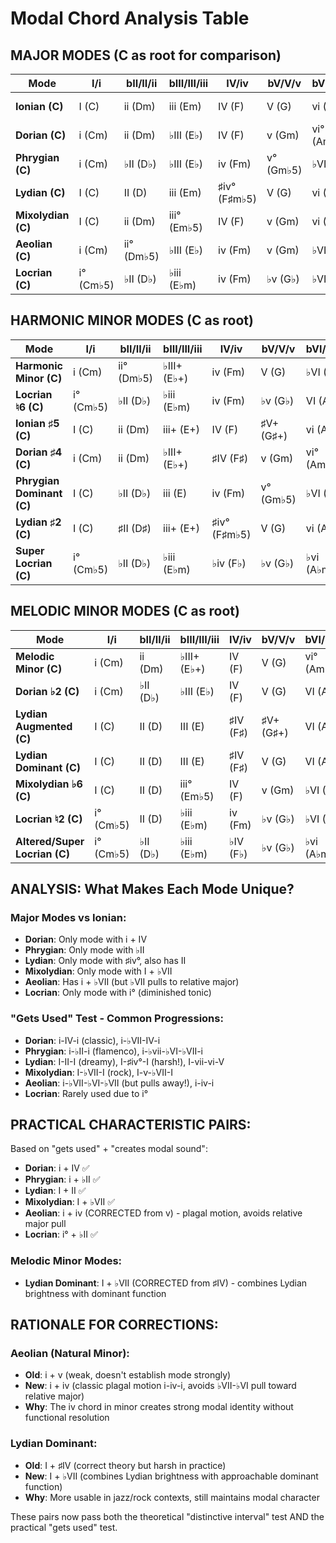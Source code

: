 # Modal Chord Analysis Table

## MAJOR MODES (C as root for comparison)

| Mode | I/i | bII/II/ii | bIII/III/iii | IV/iv | bV/V/v | bVI/VI/vi | bVII/VII/vii |
|------|-----|-----------|-------------|-------|---------|----------|-------------|
| **Ionian (C)** | I (C) | ii (Dm) | iii (Em) | IV (F) | V (G) | vi (Am) | vii° (Bm♭5) |
| **Dorian (C)** | i (Cm) | ii (Dm) | ♭III (E♭) | IV (F) | v (Gm) | vi° (Am♭5) | ♭VII (B♭) |
| **Phrygian (C)** | i (Cm) | ♭II (D♭) | ♭III (E♭) | iv (Fm) | v° (Gm♭5) | ♭VI (A♭) | ♭vii (B♭m) |
| **Lydian (C)** | I (C) | II (D) | iii (Em) | ♯iv° (F♯m♭5) | V (G) | vi (Am) | vii (Bm) |
| **Mixolydian (C)** | I (C) | ii (Dm) | iii° (Em♭5) | IV (F) | v (Gm) | vi (Am) | ♭VII (B♭) |
| **Aeolian (C)** | i (Cm) | ii° (Dm♭5) | ♭III (E♭) | iv (Fm) | v (Gm) | ♭VI (A♭) | ♭VII (B♭) |
| **Locrian (C)** | i° (Cm♭5) | ♭II (D♭) | ♭iii (E♭m) | iv (Fm) | ♭v (G♭) | ♭VI (A♭) | ♭vii (B♭m) |

## HARMONIC MINOR MODES (C as root)

| Mode | I/i | bII/II/ii | bIII/III/iii | IV/iv | bV/V/v | bVI/VI/vi | bVII/VII/vii |
|------|-----|-----------|-------------|-------|---------|----------|-------------|
| **Harmonic Minor (C)** | i (Cm) | ii° (Dm♭5) | ♭III+ (E♭+) | iv (Fm) | V (G) | ♭VI (A♭) | vii° (Bm♭5) |
| **Locrian ♮6 (C)** | i° (Cm♭5) | ♭II (D♭) | ♭iii (E♭m) | iv (Fm) | ♭v (G♭) | VI (A) | ♭vii (B♭m) |
| **Ionian ♯5 (C)** | I (C) | ii (Dm) | iii+ (E+) | IV (F) | ♯V+ (G♯+) | vi (Am) | vii° (Bm♭5) |
| **Dorian ♯4 (C)** | i (Cm) | ii (Dm) | ♭III+ (E♭+) | ♯IV (F♯) | v (Gm) | vi° (Am♭5) | ♭VII (B♭) |
| **Phrygian Dominant (C)** | I (C) | ♭II (D♭) | iii (E) | iv (Fm) | v° (Gm♭5) | ♭VI (A♭) | ♭vii (B♭m) |
| **Lydian ♯2 (C)** | I (C) | ♯II (D♯) | iii+ (E+) | ♯iv° (F♯m♭5) | V (G) | vi (Am) | vii (Bm) |
| **Super Locrian (C)** | i° (Cm♭5) | ♭II (D♭) | ♭iii (E♭m) | ♭iv (F♭) | ♭v (G♭) | ♭vi (A♭m) | ♭♭vii (B♭♭) |

## MELODIC MINOR MODES (C as root)

| Mode | I/i | bII/II/ii | bIII/III/iii | IV/iv | bV/V/v | bVI/VI/vi | bVII/VII/vii |
|------|-----|-----------|-------------|-------|---------|----------|-------------|
| **Melodic Minor (C)** | i (Cm) | ii (Dm) | ♭III+ (E♭+) | IV (F) | V (G) | vi° (Am♭5) | vii° (Bm♭5) |
| **Dorian ♭2 (C)** | i (Cm) | ♭II (D♭) | ♭III (E♭) | IV (F) | V (G) | VI (A) | ♭VII (B♭) |
| **Lydian Augmented (C)** | I (C) | II (D) | III (E) | ♯IV (F♯) | ♯V+ (G♯+) | VI (A) | VII (B) |
| **Lydian Dominant (C)** | I (C) | II (D) | III (E) | ♯IV (F♯) | V (G) | VI (A) | ♭VII (B♭) |
| **Mixolydian ♭6 (C)** | I (C) | II (D) | iii° (Em♭5) | IV (F) | v (Gm) | ♭VI (A♭) | ♭VII (B♭) |
| **Locrian ♮2 (C)** | i° (Cm♭5) | II (D) | ♭iii (E♭m) | iv (Fm) | ♭v (G♭) | ♭VI (A♭) | ♭vii (B♭m) |
| **Altered/Super Locrian (C)** | i° (Cm♭5) | ♭II (D♭) | ♭iii (E♭m) | ♭IV (F♭) | ♭v (G♭) | ♭vi (A♭m) | ♭vii (B♭m) |

## ANALYSIS: What Makes Each Mode Unique?

### Major Modes vs Ionian:
- **Dorian**: Only mode with i + IV
- **Phrygian**: Only mode with ♭II  
- **Lydian**: Only mode with ♯iv°, also has II
- **Mixolydian**: Only mode with I + ♭VII
- **Aeolian**: Has i + ♭VII (but ♭VII pulls to relative major)
- **Locrian**: Only mode with i° (diminished tonic)

### "Gets Used" Test - Common Progressions:
- **Dorian**: i-IV-i (classic), i-♭VII-IV-i
- **Phrygian**: i-♭II-i (flamenco), i-♭vii-♭VI-♭VII-i
- **Lydian**: I-II-I (dreamy), I-♯iv°-I (harsh!), I-vii-vi-V
- **Mixolydian**: I-♭VII-I (rock), I-v-♭VII-I
- **Aeolian**: i-♭VII-♭VI-♭VII (but pulls away!), i-iv-i
- **Locrian**: Rarely used due to i°

## PRACTICAL CHARACTERISTIC PAIRS:

Based on "gets used" + "creates modal sound":

- **Dorian**: i + IV ✅
- **Phrygian**: i + ♭II ✅
- **Lydian**: I + II ✅
- **Mixolydian**: I + ♭VII ✅
- **Aeolian**: i + iv (CORRECTED from v) - plagal motion, avoids relative major pull
- **Locrian**: i° + ♭II ✅

### Melodic Minor Modes:
- **Lydian Dominant**: I + ♭VII (CORRECTED from ♯IV) - combines Lydian brightness with dominant function

## RATIONALE FOR CORRECTIONS:

### Aeolian (Natural Minor):
- **Old**: i + v (weak, doesn't establish mode strongly)
- **New**: i + iv (classic plagal motion i-iv-i, avoids ♭VII-♭VI pull toward relative major)
- **Why**: The iv chord in minor creates strong modal identity without functional resolution

### Lydian Dominant:
- **Old**: I + ♯IV (correct theory but harsh in practice)
- **New**: I + ♭VII (combines Lydian brightness with approachable dominant function)
- **Why**: More usable in jazz/rock contexts, still maintains modal character

These pairs now pass both the theoretical "distinctive interval" test AND the practical "gets used" test. 